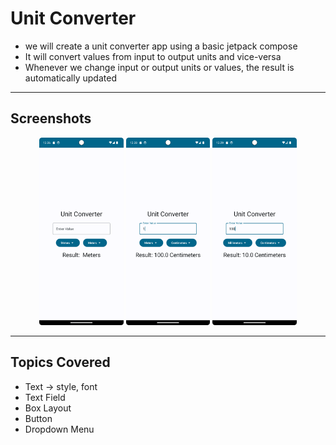 # Unit Converter
- we will create a unit converter app using a basic jetpack compose
- It will convert values from input to output units and vice-versa
- Whenever we change input or output units or values, the result is automatically updated
---
## Screenshots
<p align="center">
<img src = "https://raw.githubusercontent.com/abhineshchandra1234/UnitConverter/master/app/src/main/res/screenshots/first_screen.png" height=300px/>
  <img src = "https://raw.githubusercontent.com/abhineshchandra1234/UnitConverter/master/app/src/main/res/screenshots/second.png" height=300px/>
  <img src = "https://raw.githubusercontent.com/abhineshchandra1234/UnitConverter/master/app/src/main/res/screenshots/third.png" height=300px/>
</p>

---
## Topics Covered
- Text -> style, font
- Text Field
- Box Layout
- Button
- Dropdown Menu

